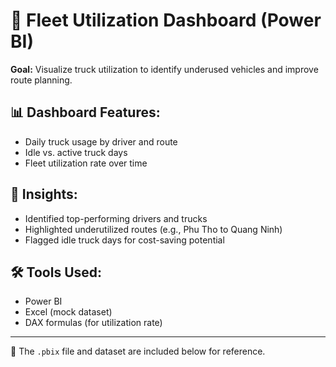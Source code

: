 # 🚛 Fleet Utilization Dashboard (Power BI)

**Goal:** Visualize truck utilization to identify underused vehicles and improve route planning.

## 📊 Dashboard Features:
- Daily truck usage by driver and route
- Idle vs. active truck days
- Fleet utilization rate over time

## 📌 Insights:
- Identified top-performing drivers and trucks
- Highlighted underutilized routes (e.g., Phu Tho to Quang Ninh)
- Flagged idle truck days for cost-saving potential

## 🛠️ Tools Used:
- Power BI
- Excel (mock dataset)
- DAX formulas (for utilization rate)

---

📁 The `.pbix` file and dataset are included below for reference.
